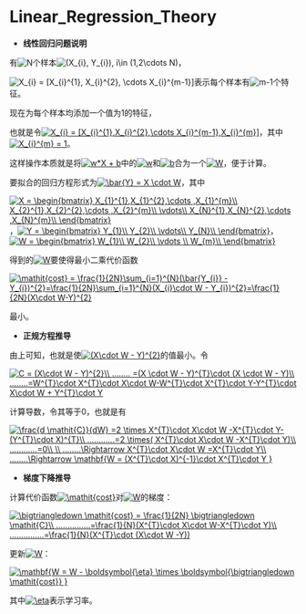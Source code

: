 # Linear_Regression_Theory

+ **线性回归问题说明**

有<img src="http://latex.codecogs.com/gif.latex?N" title="N" />个样本<img src="http://latex.codecogs.com/gif.latex?(X_{i},&space;Y_{i}),&space;i\in&space;(1,2\cdots&space;N)" title="(X_{i}, Y_{i}), i\in (1,2\cdots N)" />，

<img src="http://latex.codecogs.com/gif.latex?X_{i}&space;=&space;[X_{i}^{1},&space;X_{i}^{2},&space;\cdots&space;X_{i}^{m-1}]" title="X_{i} = [X_{i}^{1}, X_{i}^{2}, \cdots X_{i}^{m-1}]" />表示每个样本有<img src="http://latex.codecogs.com/gif.latex?m-1" title="m-1" />个特征。
 
现在为每个样本均添加一个值为1的特征，

也就是令<a href="http://www.codecogs.com/eqnedit.php?latex=X_{i}&space;=&space;[X_{i}^{1},X_{i}^{2},\cdots&space;X_{i}^{m-1},X_{i}^{m}]" target="_blank"><img src="http://latex.codecogs.com/gif.latex?X_{i}&space;=&space;[X_{i}^{1},X_{i}^{2},\cdots&space;X_{i}^{m-1},X_{i}^{m}]" title="X_{i} = [X_{i}^{1},X_{i}^{2},\cdots X_{i}^{m-1},X_{i}^{m}]" /></a>，其中<a href="http://www.codecogs.com/eqnedit.php?latex=X_{i}^{m}&space;=&space;1" target="_blank"><img src="http://latex.codecogs.com/gif.latex?X_{i}^{m}&space;=&space;1" title="X_{i}^{m} = 1" /></a>。

这样操作本质就是将<a href="http://www.codecogs.com/eqnedit.php?latex=w*X&space;&plus;&space;b" target="_blank"><img src="http://latex.codecogs.com/gif.latex?w*X&space;&plus;&space;b" title="w*X + b" /></a>中的<a href="http://www.codecogs.com/eqnedit.php?latex=w" target="_blank"><img src="http://latex.codecogs.com/gif.latex?w" title="w" /></a>和<a href="http://www.codecogs.com/eqnedit.php?latex=w" target="_blank"><img src="http://latex.codecogs.com/gif.latex?b" title="b" /></a>合为一个<a href="http://www.codecogs.com/eqnedit.php?latex=W" target="_blank"><img src="http://latex.codecogs.com/gif.latex?W" title="W" /></a>，便于计算。

要拟合的回归方程形式为<a href="http://www.codecogs.com/eqnedit.php?latex=\bar{Y}&space;=&space;X&space;\cdot&space;W" target="_blank"><img src="http://latex.codecogs.com/gif.latex?\bar{Y}&space;=&space;X&space;\cdot&space;W" title="\bar{Y} = X \cdot W" /></a>，其中

<a href="http://www.codecogs.com/eqnedit.php?latex=X&space;=&space;\begin{bmatrix}&space;X_{1}^{1},X_{1}^{2},\cdots&space;,X_{1}^{m}\\&space;X_{2}^{1},X_{2}^{2},\cdots&space;,X_{2}^{m}\\&space;\vdots\\&space;X_{N}^{1},X_{N}^{2},\cdots&space;,X_{N}^{m}\\&space;\end{bmatrix}" target="_blank"><img src="http://latex.codecogs.com/gif.latex?X&space;=&space;\begin{bmatrix}&space;X_{1}^{1},X_{1}^{2},\cdots&space;,X_{1}^{m}\\&space;X_{2}^{1},X_{2}^{2},\cdots&space;,X_{2}^{m}\\&space;\vdots\\&space;X_{N}^{1},X_{N}^{2},\cdots&space;,X_{N}^{m}\\&space;\end{bmatrix}" title="X = \begin{bmatrix} X_{1}^{1},X_{1}^{2},\cdots ,X_{1}^{m}\\ X_{2}^{1},X_{2}^{2},\cdots ,X_{2}^{m}\\ \vdots\\ X_{N}^{1},X_{N}^{2},\cdots ,X_{N}^{m}\\ \end{bmatrix}" /></a>，<a href="http://www.codecogs.com/eqnedit.php?latex=Y&space;=&space;\begin{bmatrix}&space;Y_{1}\\&space;Y_{2}\\&space;\vdots\\&space;Y_{N}\\&space;\end{bmatrix}" target="_blank"><img src="http://latex.codecogs.com/gif.latex?Y&space;=&space;\begin{bmatrix}&space;Y_{1}\\&space;Y_{2}\\&space;\vdots\\&space;Y_{N}\\&space;\end{bmatrix}" title="Y = \begin{bmatrix} Y_{1}\\ Y_{2}\\ \vdots\\ Y_{N}\\ \end{bmatrix}" /></a>，<a href="http://www.codecogs.com/eqnedit.php?latex=W&space;=&space;\begin{bmatrix}&space;W_{1}\\&space;W_{2}\\&space;\vdots&space;\\&space;W_{m}\\&space;\end{bmatrix}" target="_blank"><img src="http://latex.codecogs.com/gif.latex?W&space;=&space;\begin{bmatrix}&space;W_{1}\\&space;W_{2}\\&space;\vdots&space;\\&space;W_{m}\\&space;\end{bmatrix}" title="W = \begin{bmatrix} W_{1}\\ W_{2}\\ \vdots \\ W_{m}\\ \end{bmatrix}" /></a>

得到的<a href="http://www.codecogs.com/eqnedit.php?latex=W" target="_blank"><img src="http://latex.codecogs.com/gif.latex?W" title="W" /></a>要使得最小二乘代价函数

<a href="http://www.codecogs.com/eqnedit.php?latex=\mathit{cost}&space;=&space;\frac{1}{2N}\sum_{i=1}^{N}(\bar{Y_{i}}&space;-&space;Y_{i})^{2}=\frac{1}{2N}\sum_{i=1}^{N}(X_{i}\cdot&space;W&space;-&space;Y_{i})^{2}=\frac{1}{2N}(X\cdot&space;W-Y)^{2}" target="_blank"><img src="http://latex.codecogs.com/gif.latex?\mathit{cost}&space;=&space;\frac{1}{2N}\sum_{i=1}^{N}(\bar{Y_{i}}&space;-&space;Y_{i})^{2}=\frac{1}{2N}\sum_{i=1}^{N}(X_{i}\cdot&space;W&space;-&space;Y_{i})^{2}=\frac{1}{2N}(X\cdot&space;W-Y)^{2}" title="\mathit{cost} = \frac{1}{2N}\sum_{i=1}^{N}(\bar{Y_{i}} - Y_{i})^{2}=\frac{1}{2N}\sum_{i=1}^{N}(X_{i}\cdot W - Y_{i})^{2}=\frac{1}{2N}(X\cdot W-Y)^{2}" /></a>

最小。


+ **正规方程推导**

由上可知，也就是使<a href="http://www.codecogs.com/eqnedit.php?latex=(X\cdot&space;W&space;-&space;Y)^{2}" target="_blank"><img src="http://latex.codecogs.com/gif.latex?(X\cdot&space;W&space;-&space;Y)^{2}" title="(X\cdot W - Y)^{2}" /></a>的值最小。令

<a href="http://www.codecogs.com/eqnedit.php?latex=C&space;=&space;(X\cdot&space;W&space;-&space;Y)^{2}\\&space;........&space;=(X&space;\cdot&space;W&space;-&space;Y)^{T}\cdot&space;(X&space;\cdot&space;W&space;-&space;Y)\\&space;........=W^{T}\cdot&space;X^{T}\cdot&space;X\cdot&space;W-W^{T}\cdot&space;X^{T}\cdot&space;Y-Y^{T}\cdot&space;X\cdot&space;W&space;&plus;&space;Y^{T}\cdot&space;Y" target="_blank"><img src="http://latex.codecogs.com/gif.latex?C&space;=&space;(X\cdot&space;W&space;-&space;Y)^{2}\\&space;........&space;=(X&space;\cdot&space;W&space;-&space;Y)^{T}\cdot&space;(X&space;\cdot&space;W&space;-&space;Y)\\&space;........=W^{T}\cdot&space;X^{T}\cdot&space;X\cdot&space;W-W^{T}\cdot&space;X^{T}\cdot&space;Y-Y^{T}\cdot&space;X\cdot&space;W&space;&plus;&space;Y^{T}\cdot&space;Y" title="C = (X\cdot W - Y)^{2}\\ ........ =(X \cdot W - Y)^{T}\cdot (X \cdot W - Y)\\ ........=W^{T}\cdot X^{T}\cdot X\cdot W-W^{T}\cdot X^{T}\cdot Y-Y^{T}\cdot X\cdot W + Y^{T}\cdot Y" /></a>

计算导数，令其等于0，也就是有

<a href="http://www.codecogs.com/eqnedit.php?latex=\frac{d&space;\mathit{C}}{dW}&space;=2&space;\times&space;X^{T}\cdot&space;X\cdot&space;W&space;-X^{T}\cdot&space;Y-(Y^{T}\cdot&space;X)^{T}\\&space;............=2&space;\times(&space;X^{T}\cdot&space;X\cdot&space;W&space;-X^{T}\cdot&space;Y)\\&space;............=0\\&space;\\&space;........\Rightarrow&space;X^{T}\cdot&space;X\cdot&space;W&space;=X^{T}\cdot&space;Y\\&space;........\Rightarrow&space;\mathbf{W&space;=&space;(X^{T}\cdot&space;X)^{-1}\cdot&space;X^{T}\cdot&space;Y&space;}" target="_blank"><img src="http://latex.codecogs.com/gif.latex?\frac{d&space;\mathit{C}}{dW}&space;=2&space;\times&space;X^{T}\cdot&space;X\cdot&space;W&space;-X^{T}\cdot&space;Y-(Y^{T}\cdot&space;X)^{T}\\&space;............=2&space;\times(&space;X^{T}\cdot&space;X\cdot&space;W&space;-X^{T}\cdot&space;Y)\\&space;............=0\\&space;\\&space;........\Rightarrow&space;X^{T}\cdot&space;X\cdot&space;W&space;=X^{T}\cdot&space;Y\\&space;........\Rightarrow&space;\mathbf{W&space;=&space;(X^{T}\cdot&space;X)^{-1}\cdot&space;X^{T}\cdot&space;Y&space;}" title="\frac{d \mathit{C}}{dW} =2 \times X^{T}\cdot X\cdot W -X^{T}\cdot Y-(Y^{T}\cdot X)^{T}\\ ............=2 \times( X^{T}\cdot X\cdot W -X^{T}\cdot Y)\\ ............=0\\ \\ ........\Rightarrow X^{T}\cdot X\cdot W =X^{T}\cdot Y\\ ........\Rightarrow \mathbf{W = (X^{T}\cdot X)^{-1}\cdot X^{T}\cdot Y }" /></a>


+ **梯度下降推导**

计算代价函数<a href="http://www.codecogs.com/eqnedit.php?latex=\mathit{cost}" target="_blank"><img src="http://latex.codecogs.com/gif.latex?\mathit{cost}" title="\mathit{cost}" /></a>对<a href="http://www.codecogs.com/eqnedit.php?latex=W" target="_blank"><img src="http://latex.codecogs.com/gif.latex?W" title="W" /></a>的梯度：

<a href="http://www.codecogs.com/eqnedit.php?latex=\bigtriangledown&space;\mathit{cost}&space;=&space;\frac{1}{2N}&space;\bigtriangledown&space;\mathit{C}\\&space;...............=\frac{1}{N}(X^{T}\cdot&space;X\cdot&space;W-X^{T}\cdot&space;Y)\\&space;...............=\frac{1}{N}(X^{T}\cdot&space;(X\cdot&space;W&space;-Y))" target="_blank"><img src="http://latex.codecogs.com/gif.latex?\bigtriangledown&space;\mathit{cost}&space;=&space;\frac{1}{2N}&space;\bigtriangledown&space;\mathit{C}\\&space;...............=\frac{1}{N}(X^{T}\cdot&space;X\cdot&space;W-X^{T}\cdot&space;Y)\\&space;...............=\frac{1}{N}(X^{T}\cdot&space;(X\cdot&space;W&space;-Y))" title="\bigtriangledown \mathit{cost} = \frac{1}{2N} \bigtriangledown \mathit{C}\\ ...............=\frac{1}{N}(X^{T}\cdot X\cdot W-X^{T}\cdot Y)\\ ...............=\frac{1}{N}(X^{T}\cdot (X\cdot W -Y))" /></a>

更新<a href="http://www.codecogs.com/eqnedit.php?latex=W" target="_blank"><img src="http://latex.codecogs.com/gif.latex?W" title="W" /></a>：

<a href="http://www.codecogs.com/eqnedit.php?latex=\mathbf{W&space;=&space;W&space;-&space;\boldsymbol{\eta}&space;\times&space;\boldsymbol{\bigtriangledown&space;\mathit{cost}}&space;}" target="_blank"><img src="http://latex.codecogs.com/gif.latex?\mathbf{W&space;=&space;W&space;-&space;\boldsymbol{\eta}&space;\times&space;\boldsymbol{\bigtriangledown&space;\mathit{cost}}&space;}" title="\mathbf{W = W - \boldsymbol{\eta} \times \boldsymbol{\bigtriangledown \mathit{cost}} }" /></a>

其中<a href="http://www.codecogs.com/eqnedit.php?latex=\eta" target="_blank"><img src="http://latex.codecogs.com/gif.latex?\eta" title="\eta" /></a>表示学习率。

